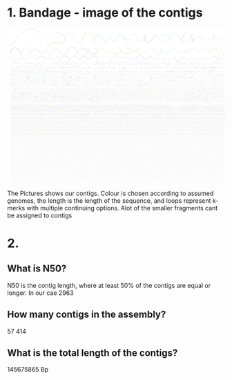 # 1. Bandage - image of the contigs

![image](./images/Bandage_day3.png)

The Pictures shows our contigs. Colour is chosen according to assumed genomes, the length is the length of the sequence, and loops represent k-merks with multiple continuing options. Alot of the smaller fragments cant be assigned to contigs
# 2. 
 ## What is N50?
 N50 is the contig length, where at least 50% of the contigs are equal or longer.
 In our cae 2963 
 ## How many contigs in the assembly?
57 414
## What is the total length of the contigs?
145675865 Bp